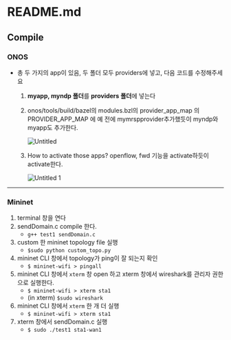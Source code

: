 # README.md

## Compile

### ONOS

- 총 두 가지의 app이 있음, 두 폴더 모두 providers에 넣고, 다음 코드를 수정해주세요
    1. **myapp, myndp 폴더**를 **providers 폴더**에 넣는다
    2. onos/tools/build/bazel의 modules.bzl의 provider_app_map 의 PROVIDER_APP_MAP 에 예
    전에 mymrspprovider추가했듯이 myndp와 myapp도 추가한다.
        
        ![Untitled](https://user-images.githubusercontent.com/54925185/172320937-b9174232-f82e-4fa4-9ab7-1087ceed396d.png)

        
    3. How to activate those apps? openflow, fwd 기능을 activate하듯이 activate한다.
        
         ![Untitled 1](https://user-images.githubusercontent.com/54925185/172321041-56fd81a1-f380-4d1f-80d3-aa6c37e72db1.png)


        

---

### Mininet

1. terminal 창을 연다
2. sendDomain.c compile 한다.
    - `g++ test1 sendDomain.c`
3. custom 한 mininet topology file 실행
    - `$sudo python custom_topo.py`
4. mininet CLI 창에서 topology가 ping이 잘 되는지 확인
    - `$ mininet-wifi > pingall`
5. mininet CLI 창에서 `xterm` 창 open 하고 xterm 창에서 wireshark를 관리자 권한으로 실행한다.
    - `$ mininet-wifi > xterm sta1`
    - (in xterm) `$sudo wireshark`
6. mininet CLI 창에서 `xterm` 한 개 더 실행
    - `$ mininet-wifi > xterm sta1`
7. xterm 창에서 sendDomain.c 실행
    - `$ sudo ./test1 sta1-wan1`
